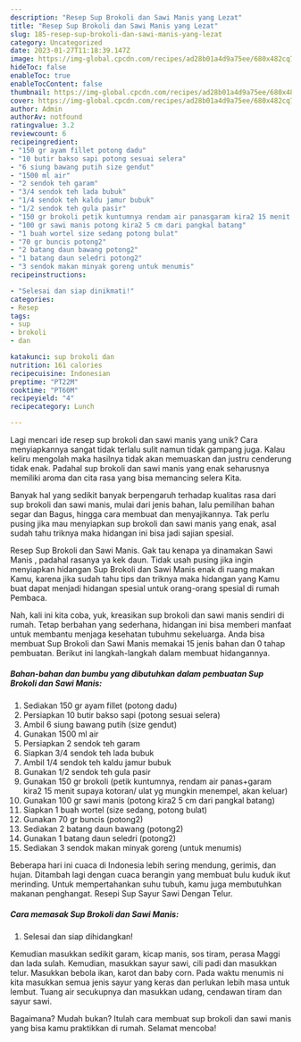 ```yaml
---
description: "Resep Sup Brokoli dan Sawi Manis yang Lezat"
title: "Resep Sup Brokoli dan Sawi Manis yang Lezat"
slug: 185-resep-sup-brokoli-dan-sawi-manis-yang-lezat
category: Uncategorized
date: 2023-01-27T11:18:39.147Z
image: https://img-global.cpcdn.com/recipes/ad28b01a4d9a75ee/680x482cq70/sup-brokoli-dan-sawi-manis-foto-resep-utama.jpg
hideToc: false
enableToc: true
enableTocContent: false
thumbnail: https://img-global.cpcdn.com/recipes/ad28b01a4d9a75ee/680x482cq70/sup-brokoli-dan-sawi-manis-foto-resep-utama.jpg
cover: https://img-global.cpcdn.com/recipes/ad28b01a4d9a75ee/680x482cq70/sup-brokoli-dan-sawi-manis-foto-resep-utama.jpg
author: Admin
authorAv: notfound
ratingvalue: 3.2
reviewcount: 6
recipeingredient:
- "150 gr ayam fillet potong dadu"
- "10 butir bakso sapi potong sesuai selera"
- "6 siung bawang putih size gendut"
- "1500 ml air"
- "2 sendok teh garam"
- "3/4 sendok teh lada bubuk"
- "1/4 sendok teh kaldu jamur bubuk"
- "1/2 sendok teh gula pasir"
- "150 gr brokoli petik kuntumnya rendam air panasgaram kira2 15 menit supaya kotoran ulat yg mungkin menempel akan keluar"
- "100 gr sawi manis potong kira2 5 cm dari pangkal batang"
- "1 buah wortel size sedang potong bulat"
- "70 gr buncis potong2"
- "2 batang daun bawang potong2"
- "1 batang daun seledri potong2"
- "3 sendok makan minyak goreng untuk menumis"
recipeinstructions:

- "Selesai dan siap dinikmati!"
categories:
- Resep
tags:
- sup
- brokoli
- dan

katakunci: sup brokoli dan 
nutrition: 161 calories
recipecuisine: Indonesian
preptime: "PT22M"
cooktime: "PT60M"
recipeyield: "4"
recipecategory: Lunch

---
```





Lagi mencari ide resep sup brokoli dan sawi manis yang unik? Cara menyiapkannya sangat tidak terlalu sulit namun tidak gampang juga. Kalau keliru mengolah maka hasilnya tidak akan memuaskan dan justru cenderung tidak enak. Padahal sup brokoli dan sawi manis yang enak seharusnya memiliki aroma dan cita rasa yang bisa memancing selera Kita.





Banyak hal yang sedikit banyak berpengaruh terhadap kualitas rasa dari sup brokoli dan sawi manis, mulai dari jenis bahan, lalu pemilihan bahan segar dan Bagus, hingga cara membuat dan menyajikannya. Tak perlu pusing jika mau menyiapkan sup brokoli dan sawi manis yang enak,      asal sudah tahu triknya maka hidangan ini bisa jadi sajian spesial.














Resep Sup Brokoli dan Sawi Manis. Gak tau kenapa ya dinamakan Sawi Manis , padahal rasanya ya kek daun. Tidak usah pusing jika ingin menyiapkan hidangan Sup Brokoli dan Sawi Manis enak di ruang makan Kamu, karena jika sudah tahu tips dan triknya maka hidangan yang Kamu buat dapat menjadi hidangan spesial untuk orang-orang spesial di rumah Pembaca.






Nah, kali ini kita coba, yuk, kreasikan sup brokoli dan sawi manis sendiri di rumah. Tetap berbahan yang sederhana, hidangan ini bisa memberi manfaat untuk membantu menjaga kesehatan tubuhmu sekeluarga. Anda bisa membuat Sup Brokoli dan Sawi Manis memakai 15 jenis bahan dan 0 tahap pembuatan. Berikut ini langkah-langkah dalam membuat hidangannya.

<!--inarticleads1-->

##### Bahan-bahan dan bumbu yang dibutuhkan dalam pembuatan Sup Brokoli dan Sawi Manis:

1. Sediakan 150 gr ayam fillet (potong dadu)
1. Persiapkan 10 butir bakso sapi (potong sesuai selera)
1. Ambil 6 siung bawang putih (size gendut)
1. Gunakan 1500 ml air
1. Persiapkan 2 sendok teh garam
1. Siapkan 3/4 sendok teh lada bubuk
1. Ambil 1/4 sendok teh kaldu jamur bubuk
1. Gunakan 1/2 sendok teh gula pasir
1. Gunakan 150 gr brokoli (petik kuntumnya, rendam air panas+garam kira2 15 menit supaya kotoran/ ulat yg mungkin menempel, akan keluar)
1. Gunakan 100 gr sawi manis (potong kira2 5 cm dari pangkal batang)
1. Siapkan 1 buah wortel (size sedang, potong bulat)
1. Gunakan 70 gr buncis (potong2)
1. Sediakan 2 batang daun bawang (potong2)
1. Gunakan 1 batang daun seledri (potong2)
1. Sediakan 3 sendok makan minyak goreng (untuk menumis)


Beberapa hari ini cuaca di Indonesia lebih sering mendung, gerimis, dan hujan. Ditambah lagi dengan cuaca berangin yang membuat bulu kuduk ikut merinding. Untuk mempertahankan suhu tubuh, kamu juga membutuhkan makanan penghangat. Resepi Sup Sayur Sawi Dengan Telur. 

<!--inarticleads2-->

##### Cara memasak Sup Brokoli dan Sawi Manis:


1. Selesai dan siap dihidangkan!

Kemudian masukkan sedikit garam, kicap manis, sos tiram, perasa Maggi dan lada sulah. Kemudian, masukkan sayur sawi, cili padi dan masukkan telur. Masukkan bebola ikan, karot dan baby corn. Pada waktu menumis ni kita masukkan semua jenis sayur yang keras dan perlukan lebih masa untuk lembut. Tuang air secukupnya dan masukkan udang, cendawan tiram dan sayur sawi. 

Bagaimana? Mudah bukan? Itulah cara membuat sup brokoli dan sawi manis yang bisa kamu praktikkan di rumah. Selamat mencoba!
